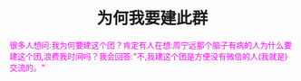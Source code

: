 <html>
	<head>
		<title>sanban-Why-build-this-group</title>
		<style type="text/css">
		<!--
			.purple{color:#FF00FF}
		-->
      		</style>
	</head>
	<body>
		<h1><center>为何我要建此群</center></h1>
		<div><span class="purple">很多人想问:我为何要建这个团？肯定有人在想:周宁远那个脑子有病的人为什么要建这个团,浪费我时间吗？我会回答:"不,我建这个团是方便没有微信的人(我就是)交流的。"</span><div>
	</body>
</html>
